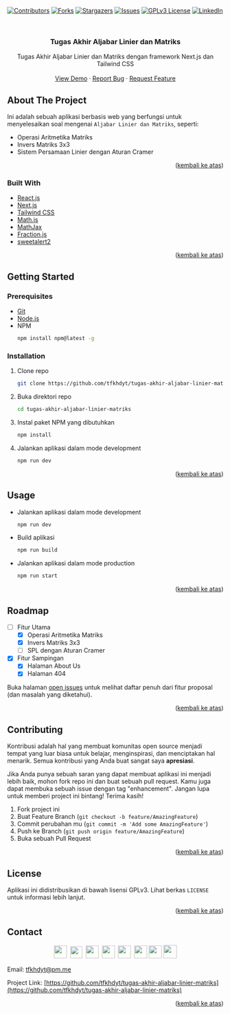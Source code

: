 <div id="top"></div>

[![Contributors][contributors-shield]][contributors-url]
[![Forks][forks-shield]][forks-url]
[![Stargazers][stars-shield]][stars-url]
[![Issues][issues-shield]][issues-url]
[![GPLv3 License][license-shield]][license-url]
[![LinkedIn][linkedin-shield]][linkedin-url]

<!-- PROJECT LOGO -->
<br />
<div align="center">
  
  <h3 align="center">Tugas Akhir Aljabar Linier dan Matriks</h3>

  <p align="center">
    Tugas Akhir Aljabar Linier dan Matriks dengan framework Next.js dan Tailwind CSS
    <br />
    <br />
    <a href="https://aljabar-linier-matriks-kelompok-2.vercel.app">View Demo</a>
    ·
    <a href="https://github.com/tfkhdyt/tugas-akhir-aljabar-linier-matriks/issues">Report Bug</a>
    ·
    <a href="https://github.com/tfkhdyt/tugas-akhir-aljabar-linier-matriks/issues">Request Feature</a>
  </p>
</div>

<!-- ABOUT THE PROJECT -->
## About The Project

Ini adalah sebuah aplikasi berbasis web yang berfungsi untuk menyelesaikan soal mengenai `Aljabar Linier dan Matriks`, seperti:
- Operasi Aritmetika Matriks
- Invers Matriks 3x3
- Sistem Persamaan Linier dengan Aturan Cramer

<p align="right">(<a href="#top">kembali ke atas</a>)</p>

### Built With

* [React.js](https://reactjs.org/)
* [Next.js](https://nextjs.org/)
* [Tailwind CSS](https://tailwindcss.com/)
* [Math.js](https://mathjs.org/)
* [MathJax](https://www.mathjax.org/)
* [Fraction.js](https://github.com/infusion/Fraction.js/)
* [sweetalert2](https://sweetalert2.github.io/)

<p align="right">(<a href="#top">kembali ke atas</a>)</p>

<!-- GETTING STARTED -->
## Getting Started

### Prerequisites

* [Git](https://git-scm.com/)
* [Node.js](https://nodejs.org/en/)
* NPM
  ```sh
  npm install npm@latest -g
  ```

### Installation

1. Clone repo
   ```sh
   git clone https://github.com/tfkhdyt/tugas-akhir-aljabar-linier-matriks.git
   ```
2. Buka direktori repo 
   ```sh
   cd tugas-akhir-aljabar-linier-matriks
   ```
3. Instal paket NPM yang dibutuhkan
   ```sh
   npm install
   ```
4. Jalankan aplikasi dalam mode development 
   ```sh
   npm run dev
   ```

<p align="right">(<a href="#top">kembali ke atas</a>)</p>

<!-- USAGE EXAMPLES -->
## Usage

* Jalankan aplikasi dalam mode development 
   ```sh
   npm run dev
   ```
* Build aplikasi
   ```sh
   npm run build
   ```
* Jalankan aplikasi dalam mode production 
   ```sh
   npm run start
   ```

<p align="right">(<a href="#top">kembali ke atas</a>)</p>

<!-- ROADMAP -->
## Roadmap

- [ ] Fitur Utama
  - [x] Operasi Aritmetika Matriks
  - [x] Invers Matriks 3x3
  - [ ] SPL dengan Aturan Cramer
- [x] Fitur Sampingan
  - [x] Halaman About Us
  - [x] Halaman 404

Buka halaman [open issues](https://github.com/tfkhdyt/tugas-akhir-aljabar-linier-matriks/issues) untuk melihat daftar penuh dari fitur proposal (dan masalah yang diketahui).

<p align="right">(<a href="#top">kembali ke atas</a>)</p>

<!-- CONTRIBUTING -->
## Contributing

Kontribusi adalah hal yang membuat komunitas open source menjadi tempat yang luar biasa untuk belajar, menginspirasi, dan menciptakan hal menarik. Semua kontribusi yang Anda buat sangat saya **apresiasi**.

Jika Anda punya sebuah saran yang dapat membuat aplikasi ini menjadi lebih baik, mohon fork repo ini dan buat sebuah pull request. Kamu juga dapat membuka sebuah issue dengan tag "enhancement".
Jangan lupa untuk memberi project ini bintang! Terima kasih!

1. Fork project ini
2. Buat Feature Branch (`git checkout -b feature/AmazingFeature`)
3. Commit perubahan mu (`git commit -m 'Add some AmazingFeature'`)
4. Push ke Branch (`git push origin feature/AmazingFeature`)
5. Buka sebuah Pull Request

<p align="right">(<a href="#top">kembali ke atas</a>)</p>

<!-- LICENSE -->
## License

Aplikasi ini didistribusikan di bawah lisensi GPLv3. Lihat berkas `LICENSE` untuk informasi lebih lanjut.

<p align="right">(<a href="#top">kembali ke atas</a>)</p>


<!-- CONTACT -->
## Contact

<p align=center>
  <a href="https://facebook.com/tfkhdyt142"><img height="30" src="https://upload.wikimedia.org/wikipedia/commons/5/51/Facebook_f_logo_%282019%29.svg"></a>&nbsp;
  <a href="https://twitter.com/tfkhdyt"><img height="28" src="https://upload.wikimedia.org/wikipedia/en/6/60/Twitter_Logo_as_of_2021.svg"></a>&nbsp;
  <a href="https://instagram.com/_tfkhdyt_"><img height="30" src="https://upload.wikimedia.org/wikipedia/commons/e/e7/Instagram_logo_2016.svg"></a>&nbsp;
  <a href="https://youtube.com/tfkhdyt"><img height="30" src="https://upload.wikimedia.org/wikipedia/commons/a/a0/YouTube_social_red_circle_%282017%29.svg"></a>&nbsp;
  <a href="https://t.me/tfkhdyt"><img height="30" src="https://upload.wikimedia.org/wikipedia/commons/8/83/Telegram_2019_Logo.svg"></a>&nbsp;
  <a href="https://www.linkedin.com/mwlite/in/taufik-hidayat-6793aa200"><img height="30" src="https://upload.wikimedia.org/wikipedia/commons/8/81/LinkedIn_icon.svg"></a>
  <a href="https://pddikti.kemdikbud.go.id/data_mahasiswa/QUUyNzdEMjktNDk0Ri00RTlDLUE4NzgtNkUwRDBDRjIxOUNB"><img height="30" src="https://i.postimg.cc/YSB2c3DG/1619598282440.png"></a>
  <a href="https://tfkhdyt.my.id/"><img height="31" src="https://www.svgrepo.com/show/295345/internet.svg"></a>
</p>

Email: tfkhdyt@pm.me

Project Link: [https://github.com/tfkhdyt/tugas-akhir-aljabar-linier-matriks](https://github.com/tfkhdyt/tugas-akhir-aljabar-linier-matriks)

<p align="right">(<a href="#top">kembali ke atas</a>)</p>

<!-- MARKDOWN LINKS & IMAGES -->
<!-- https://www.markdownguide.org/basic-syntax/#reference-style-links -->
[contributors-shield]: https://img.shields.io/github/contributors/tfkhdyt/tugas-akhir-aljabar-linier-matriks.svg?style=for-the-badge
[contributors-url]: https://github.com/tfkhdyt/tugas-akhir-aljabar-linier-matriks/graphs/contributors
[forks-shield]: https://img.shields.io/github/forks/tfkhdyt/tugas-akhir-aljabar-linier-matriks.svg?style=for-the-badge
[forks-url]: https://github.com/tfkhdyt/tugas-akhir-aljabar-linier-matriks/network/members
[stars-shield]: https://img.shields.io/github/stars/tfkhdyt/tugas-akhir-aljabar-linier-matriks.svg?style=for-the-badge
[stars-url]: https://github.com/tfkhdyt/tugas-akhir-aljabar-linier-matriks/stargazers
[issues-shield]: https://img.shields.io/github/issues/tfkhdyt/tugas-akhir-aljabar-linier-matriks.svg?style=for-the-badge
[issues-url]: https://github.com/tfkhdyt/tugas-akhir-aljabar-linier-matriks/issues
[license-shield]: https://img.shields.io/github/license/tfkhdyt/tugas-akhir-aljabar-linier-matriks.svg?style=for-the-badge
[license-url]: https://github.com/tfkhdyt/tugas-akhir-aljabar-linier-matriks/blob/master/LICENSE
[linkedin-shield]: https://img.shields.io/badge/-LinkedIn-black.svg?style=for-the-badge&logo=linkedin&colorB=555
[linkedin-url]: https://linkedin.com/in/taufik-hidayat-6793aa200
